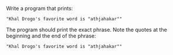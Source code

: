 
Write a program that prints:

```
"Khal Drogo's favorite word is "athjahakar""
```

The program should print the exact phrase. Note the quotes at the beginning and the end of the phrase:

```text
"Khal Drogo's favorite word is "athjahakar""
```
